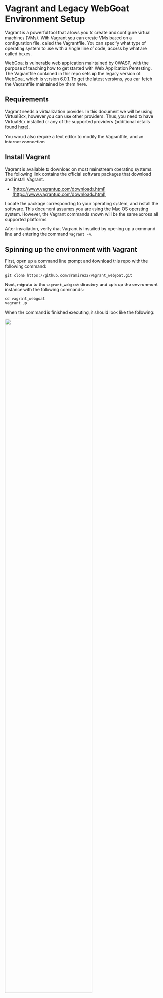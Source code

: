 # Vagrant and Legacy WebGoat Environment Setup

Vagrant is a powerful tool that allows you to create and configure virtual machines (VMs).
With Vagrant you can create VMs based on a configuration file, called the Vagrantfile. You can specify what type of operating system to use with a single line of code, access by what are called boxes.  

WebGoat is vulnerable web application maintained by OWASP, with the purpose of teaching how to get started with Web Application Pentesting. The Vagrantfile contained in this repo sets up the legacy version of WebGoat, which is version 6.0.1. To get the latest versions, you can fetch the Vagrantfile maintained by them [here](https://github.com/WebGoat/WebGoat/tree/develop/webgoat-images/vagrant-training).

## Requirements
Vagrant needs a virtualization provider. In this document we will be using VirtualBox, however you can use other providers. Thus, you need to have VirtualBox installed or any of the supported providers (additional details found [here](https://www.vagrantup.com/docs/providers/)).

You would also require a text editor to modify the Vagrantfile, and an internet connection.

## Install Vagrant
Vagrant is available to download on most mainstream operating systems. The following link contains the official software packages that download and install Vagrant.

* [https://www.vagrantup.com/downloads.html](https://www.vagrantup.com/downloads.html)

Locate the package corresponding to your operating system, and install the software. This document assumes you are using the Mac OS operating system. However, the Vagrant commands shown will be the same across all supported platforms.

After installation, verify that Vagrant is installed by opening up a command line and entering the command `vagrant -v`.

## Spinning up the environment with Vagrant

First, open up a command line prompt and download this repo with the following command:
	
	git clone https://github.com/dramirez2/vagrant_webgoat.git
	
Next, migrate to the `vagrant_webgoat` directory and  spin up the environment instance with the following commands:

	cd vagrant_webgoat
	vagrant up
	
When the command is finished executing, it should look like the following:

<img src="SCREENSHOTS/1.png" align="center" height="75%" width="75%">

Once the vagrant command has finished running the provisioning script, you may log in to the VM by clicking on the virtualbox gui window of the VM. The username of the VM is `vagrant` and the password is `vagrant`.

## Starting BurpSuite 

BurpSuite works as a proxy between your web application and your web browser. Thus before starting the WebGoat app, start the BurpSuite tool and configure the web browser to use it as a network proxy.

First, open up a command line prompt and migrate to the folder that contains the jar executables. 

*Note:* they are either stored in the `/home/vagrant` or `/home/vagrant/Downloads` directories.*

	cd ~/Downloads

Then start the Burpsuite proxy by running the following command:

	java -jar BurpSuite.jar 2>1 /dev/null &
	
This command starts the proxy and runs its process in the background.

Once the BurpSuite tools loads, click on `I accept` if prompted, then select the `Temporary Project` option and click `Next`. On the next window, select the `Use Burp defaults` option and click `Start Burp`.

Note that by default the BurpSuite proxy is configured to run in intercept mode, which means all HTTP traffic will be intercepted and must be forwared at an individual basis. 

To disable this, go to the Proxy tab, then click the Intercept tab and click on the `Intercept is on` button to turn it off, as shown below:

<img src="SCREENSHOTS/2.png" align="center" height="75%" width="75%">

For some exercises you want to enable the intercept mode, to enable it follow the previous steps.

Next, open the firefox browser and click on the Preferences tab. Then, scroll to the Network Settings pane and click on the Settings button:

Ensure the proxy settings is configured as shown below:

<img src="SCREENSHOTS/3.png" align="center" height="75%" width="75%">

This makes the web browser route HTTP traffic to localhost on port 8080, which is the default port BurpSuite uses to listen for connections.


## Starting WebGoat

Now that the BurpSuite proxy is running and the web browser is configured to route traffic through it, go back to the command line and run the following command to start the WebGoat app as a background process:

	java -jar WebGoat-6.0.1-war-exec.jar --httpPort 8083 2>1 /dev/null
	
Note that the WebGoat is running on port 8083.

After waiting for a few seconds for the app to initialize, open up the web browser and enter the URL `http://localhost:8083/WebGoat` in the address bar.

When prompted to login, use one of the accounts provided in the login page:

<img src="SCREENSHOTS/4.png" align="center" height="50%" width="50%">

The exercise categories categories will be contained in the vertical pane to the left:

<img src="SCREENSHOTS/5.png" align="center" height="40%" width="40%">

  
### Individual view of exercises

Some exercises depend on messages being rendered to exploit a vulnerability, such as the Cross-Site Scripting vulnerabilities. 

In the event that you are using the correct input to exploit a vulnerability but nothing is happening, then run the exercise in a separate tab.

First, look for the `Screen` and `menu` parameters that correspond to the exercise you are working on. The following is an example of the parameters for the CSRF Token By-Pass exercise:

<img src="SCREENSHOTS/6.png" align="center" height="40%" width="40%">

Then, open up a new tab and enter the following URL, replacing the appropriate values for each parameter:
	
	http://localhost:8083/WebGoat/attack?Screen=<VALUE>&menu=<VALUE>

The exercise would look like the following:

<img src="SCREENSHOTS/7.png" align="center" height="80%" width="80%">

Now you have the environment setup and can start practicing your web application pentesting skills!
